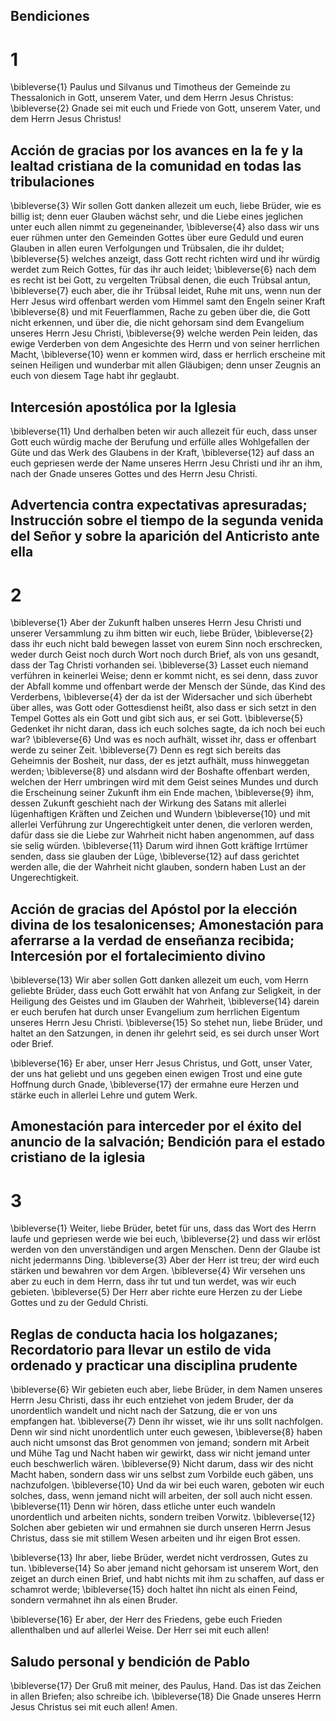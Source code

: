 ## Bendiciones
# 1
\bibleverse{1} Paulus und Silvanus und Timotheus der Gemeinde zu Thessalonich in Gott, unserem Vater, und dem Herrn Jesus Christus: \bibleverse{2} Gnade sei mit euch und Friede von Gott, unserem Vater, und dem Herrn Jesus Christus! 

## Acción de gracias por los avances en la fe y la lealtad cristiana de la comunidad en todas las tribulaciones
\bibleverse{3} Wir sollen Gott danken allezeit um euch, liebe Brüder, wie es billig ist; denn euer Glauben wächst sehr, und die Liebe eines jeglichen unter euch allen nimmt zu gegeneinander, \bibleverse{4} also dass wir uns euer rühmen unter den Gemeinden Gottes über eure Geduld und euren Glauben in allen euren Verfolgungen und Trübsalen, die ihr duldet; \bibleverse{5} welches anzeigt, dass Gott recht richten wird und ihr würdig werdet zum Reich Gottes, für das ihr auch leidet; \bibleverse{6} nach dem es recht ist bei Gott, zu vergelten Trübsal denen, die euch Trübsal antun, \bibleverse{7} euch aber, die ihr Trübsal leidet, Ruhe mit uns, wenn nun der Herr Jesus wird offenbart werden vom Himmel samt den Engeln seiner Kraft \bibleverse{8} und mit Feuerflammen, Rache zu geben über die, die Gott nicht erkennen, und über die, die nicht gehorsam sind dem Evangelium unseres Herrn Jesu Christi, \bibleverse{9} welche werden Pein leiden, das ewige Verderben von dem Angesichte des Herrn und von seiner herrlichen Macht, \bibleverse{10} wenn er kommen wird, dass er herrlich erscheine mit seinen Heiligen und wunderbar mit allen Gläubigen; denn unser Zeugnis an euch von diesem Tage habt ihr geglaubt. 

## Intercesión apostólica por la Iglesia
\bibleverse{11} Und derhalben beten wir auch allezeit für euch, dass unser Gott euch würdig mache der Berufung und erfülle alles Wohlgefallen der Güte und das Werk des Glaubens in der Kraft, \bibleverse{12} auf dass an euch gepriesen werde der Name unseres Herrn Jesu Christi und ihr an ihm, nach der Gnade unseres Gottes und des Herrn Jesu Christi.

## Advertencia contra expectativas apresuradas; Instrucción sobre el tiempo de la segunda venida del Señor y sobre la aparición del Anticristo ante ella
# 2
\bibleverse{1} Aber der Zukunft halben unseres Herrn Jesu Christi und unserer Versammlung zu ihm bitten wir euch, liebe Brüder, \bibleverse{2} dass ihr euch nicht bald bewegen lasset von eurem Sinn noch erschrecken, weder durch Geist noch durch Wort noch durch Brief, als von uns gesandt, dass der Tag Christi vorhanden sei. \bibleverse{3} Lasset euch niemand verführen in keinerlei Weise; denn er kommt nicht, es sei denn, dass zuvor der Abfall komme und offenbart werde der Mensch der Sünde, das Kind des Verderbens, \bibleverse{4} der da ist der Widersacher und sich überhebt über alles, was Gott oder Gottesdienst heißt, also dass er sich setzt in den Tempel Gottes als ein Gott und gibt sich aus, er sei Gott. \bibleverse{5} Gedenket ihr nicht daran, dass ich euch solches sagte, da ich noch bei euch war? \bibleverse{6} Und was es noch aufhält, wisset ihr, dass er offenbart werde zu seiner Zeit. \bibleverse{7} Denn es regt sich bereits das Geheimnis der Bosheit, nur dass, der es jetzt aufhält, muss hinweggetan werden; \bibleverse{8} und alsdann wird der Boshafte offenbart werden, welchen der Herr umbringen wird mit dem Geist seines Mundes und durch die Erscheinung seiner Zukunft ihm ein Ende machen, \bibleverse{9} ihm, dessen Zukunft geschieht nach der Wirkung des Satans mit allerlei lügenhaftigen Kräften und Zeichen und Wundern \bibleverse{10} und mit allerlei Verführung zur Ungerechtigkeit unter denen, die verloren werden, dafür dass sie die Liebe zur Wahrheit nicht haben angenommen, auf dass sie selig würden. \bibleverse{11} Darum wird ihnen Gott kräftige Irrtümer senden, dass sie glauben der Lüge, \bibleverse{12} auf dass gerichtet werden alle, die der Wahrheit nicht glauben, sondern haben Lust an der Ungerechtigkeit. 

## Acción de gracias del Apóstol por la elección divina de los tesalonicenses; Amonestación para aferrarse a la verdad de enseñanza recibida; Intercesión por el fortalecimiento divino
\bibleverse{13} Wir aber sollen Gott danken allezeit um euch, vom Herrn geliebte Brüder, dass euch Gott erwählt hat von Anfang zur Seligkeit, in der Heiligung des Geistes und im Glauben der Wahrheit, \bibleverse{14} darein er euch berufen hat durch unser Evangelium zum herrlichen Eigentum unseres Herrn Jesu Christi. \bibleverse{15} So stehet nun, liebe Brüder, und haltet an den Satzungen, in denen ihr gelehrt seid, es sei durch unser Wort oder Brief. 

\bibleverse{16} Er aber, unser Herr Jesus Christus, und Gott, unser Vater, der uns hat geliebt und uns gegeben einen ewigen Trost und eine gute Hoffnung durch Gnade, \bibleverse{17} der ermahne eure Herzen und stärke euch in allerlei Lehre und gutem Werk.

## Amonestación para interceder por el éxito del anuncio de la salvación; Bendición para el estado cristiano de la iglesia
# 3
\bibleverse{1} Weiter, liebe Brüder, betet für uns, dass das Wort des Herrn laufe und gepriesen werde wie bei euch, \bibleverse{2} und dass wir erlöst werden von den unverständigen und argen Menschen. Denn der Glaube ist nicht jedermanns Ding. \bibleverse{3} Aber der Herr ist treu; der wird euch stärken und bewahren vor dem Argen. \bibleverse{4} Wir versehen uns aber zu euch in dem Herrn, dass ihr tut und tun werdet, was wir euch gebieten. \bibleverse{5} Der Herr aber richte eure Herzen zu der Liebe Gottes und zu der Geduld Christi. 

## Reglas de conducta hacia los holgazanes; Recordatorio para llevar un estilo de vida ordenado y practicar una disciplina prudente
\bibleverse{6} Wir gebieten euch aber, liebe Brüder, in dem Namen unseres Herrn Jesu Christi, dass ihr euch entziehet von jedem Bruder, der da unordentlich wandelt und nicht nach der Satzung, die er von uns empfangen hat. \bibleverse{7} Denn ihr wisset, wie ihr uns sollt nachfolgen. Denn wir sind nicht unordentlich unter euch gewesen, \bibleverse{8} haben auch nicht umsonst das Brot genommen von jemand; sondern mit Arbeit und Mühe Tag und Nacht haben wir gewirkt, dass wir nicht jemand unter euch beschwerlich wären. \bibleverse{9} Nicht darum, dass wir des nicht Macht haben, sondern dass wir uns selbst zum Vorbilde euch gäben, uns nachzufolgen. \bibleverse{10} Und da wir bei euch waren, geboten wir euch solches, dass, wenn jemand nicht will arbeiten, der soll auch nicht essen. \bibleverse{11} Denn wir hören, dass etliche unter euch wandeln unordentlich und arbeiten nichts, sondern treiben Vorwitz. \bibleverse{12} Solchen aber gebieten wir und ermahnen sie durch unseren Herrn Jesus Christus, dass sie mit stillem Wesen arbeiten und ihr eigen Brot essen. 

\bibleverse{13} Ihr aber, liebe Brüder, werdet nicht verdrossen, Gutes zu tun. \bibleverse{14} So aber jemand nicht gehorsam ist unserem Wort, den zeiget an durch einen Brief, und habt nichts mit ihm zu schaffen, auf dass er schamrot werde; \bibleverse{15} doch haltet ihn nicht als einen Feind, sondern vermahnet ihn als einen Bruder. 

\bibleverse{16} Er aber, der Herr des Friedens, gebe euch Frieden allenthalben und auf allerlei Weise. Der Herr sei mit euch allen! 

## Saludo personal y bendición de Pablo
\bibleverse{17} Der Gruß mit meiner, des Paulus, Hand. Das ist das Zeichen in allen Briefen; also schreibe ich. \bibleverse{18} Die Gnade unseres Herrn Jesus Christus sei mit euch allen! Amen.